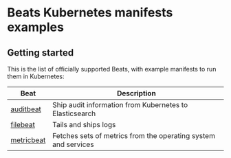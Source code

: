 # Beats Kubernetes manifests examples

## Getting started

This is the list of officially supported Beats, with example manifests to run
them in Kubernetes:

Beat | Description
---- | ----
[auditbeat](auditbeat) | Ship audit information from Kubernetes to Elasticsearch
[filebeat](filebeat) | Tails and ships logs
[metricbeat](metricbeat) | Fetches sets of metrics from the operating system and services
